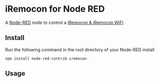 iRemocon for Node RED
=====================

A <a href="http://nodered.org" target="_new">Node-RED</a> node to control a <a href="http://i-remocon.com/">iRemocon & iRemocon WiFi</a> 

Install
-------

Run the following command in the root directory of your Node-RED install

    npm install node-red-contrib-iremocon


Usage
-----

